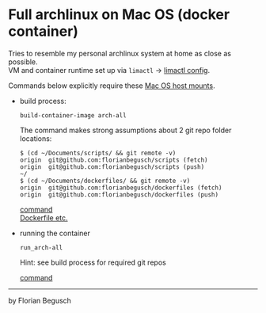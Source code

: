 # Full archlinux on Mac OS (docker container)

Tries to resemble my personal archlinux system at home as close as possible.  
VM and container runtime set up via `limactl` -> [limactl config](https://github.com/diepfote/dot-files/blob/master/.lima/default/lima.yaml).

Commands below explicitly require these [Mac OS host mounts](https://github.com/diepfote/dot-files/blob/25f80250cfdd92b2a04c374915c9c0e5628a009f/.lima/default/lima.yaml#L34).

* build process:  
  
  ```
  build-container-image arch-all
  ```

  The command makes strong assumptions about 2 git repo
  folder locations:

  ```
  $ (cd ~/Documents/scripts/ && git remote -v)
  origin  git@github.com:florianbegusch/scripts (fetch)
  origin  git@github.com:florianbegusch/scripts (push)
  ~/
  $ (cd ~/Documents/dockerfiles/ && git remote -v)
  origin  git@github.com:florianbegusch/dockerfiles (fetch)
  origin  git@github.com:florianbegusch/dockerfiles (push)
  ```

  [command](https://github.com/diepfote/scripts/blob/master/bin/build-container-image)  
  [Dockerfile etc.](https://github.com/diepfote/dockerfiles/tree/master/arch-all)

* running the container

  ```
  run_arch-all
  ```

  Hint: see build process for required git repos

  [command](https://github.com/diepfote/scripts/blob/master/bin/run_arch-all)


---

by Florian Begusch
